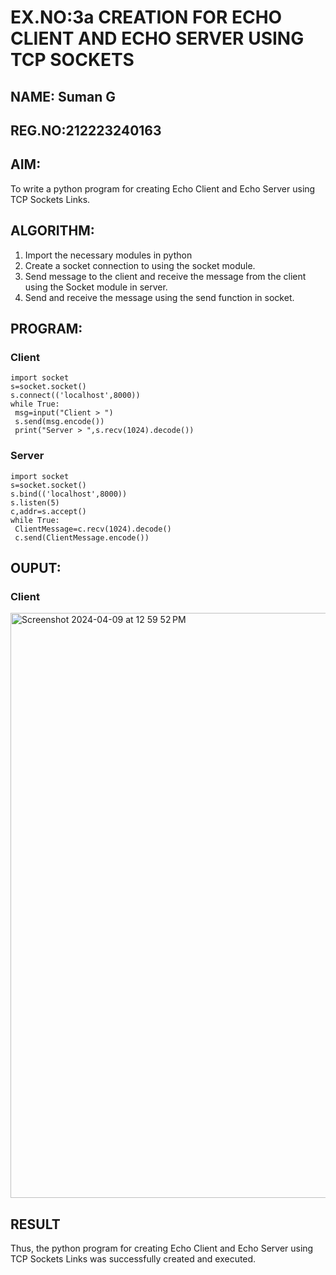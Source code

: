 # EX.NO:3a             CREATION FOR ECHO CLIENT AND ECHO SERVER USING TCP SOCKETS

## NAME: Suman G
## REG.NO:212223240163

## AIM:
To write a python program for creating Echo Client and Echo Server using TCP
Sockets Links.

## ALGORITHM:
1. Import the necessary modules in python</br>
2. Create a socket connection to using the socket module.</br>
3. Send message to the client and receive the message from the client using the Socket module in
 server.</br>
4. Send and receive the message using the send function in socket.</br>

## PROGRAM:
### Client
```
import socket
s=socket.socket()
s.connect(('localhost',8000))
while True:
 msg=input("Client > ")
 s.send(msg.encode())
 print("Server > ",s.recv(1024).decode())
```
### Server
```
import socket
s=socket.socket()
s.bind(('localhost',8000))
s.listen(5)
c,addr=s.accept()
while True:
 ClientMessage=c.recv(1024).decode()
 c.send(ClientMessage.encode())
```
## OUPUT:
### Client
<img width="936" alt="Screenshot 2024-04-09 at 12 59 52 PM" src="https://github.com/aaron-h-2k5/3a.Sockets_Creation_for_Echo_Client_and_Echo_Server/assets/144250957/cea9bc6a-91e8-487d-80b1-f37b391bd93c">

## RESULT
Thus, the python program for creating Echo Client and Echo Server using TCP Sockets Links 
was successfully created and executed.
